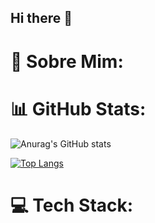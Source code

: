 ## Hi there 👋

# 💫 Sobre Mim:


# 📊 GitHub Stats:
![Anurag's GitHub stats](https://github-readme-stats.vercel.app/api?username=danielpaiva27&theme=holi&show_icons=true)

[![Top Langs](https://github-readme-stats.vercel.app/api/top-langs/?username=danielpaiva27&theme=holi)](https://github.com/anuraghazra/github-readme-stats)

# 💻 Tech Stack:
